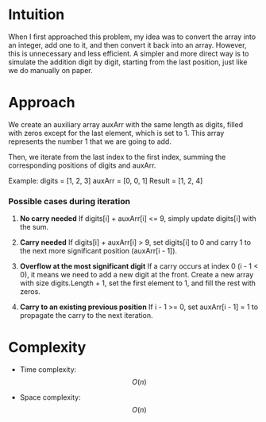 # Intuition
When I first approached this problem, my idea was to convert the array into an integer, add one to it, and then convert it back into an array. However, this is unnecessary and less efficient. A simpler and more direct way is to simulate the addition digit by digit, starting from the last position, just like we do manually on paper.

# Approach
We create an auxiliary array auxArr with the same length as digits, filled with zeros except for the last element, which is set to 1.
This array represents the number 1 that we are going to add.

Then, we iterate from the last index to the first index, summing the corresponding positions of digits and auxArr.

Example:
digits = [1, 2, 3]
auxArr = [0, 0, 1]
Result = [1, 2, 4]

### Possible cases during iteration
1. **No carry needed**
If digits[i] + auxArr[i] <= 9, simply update digits[i] with the sum.

2. **Carry needed**
If digits[i] + auxArr[i] > 9, set digits[i] to 0 and carry 1 to the next more significant position (auxArr[i - 1]).

3. **Overflow at the most significant digit**
If a carry occurs at index 0 (i - 1 < 0), it means we need to add a new digit at the front. Create a new array with size digits.Length + 1, set the first element to 1, and fill the rest with zeros.

4. **Carry to an existing previous position**
If i - 1 >= 0, set auxArr[i - 1] = 1 to propagate the carry to the next iteration.

# Complexity
- Time complexity: $$O(n)$$

- Space complexity: $$O(n)$$
